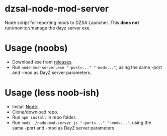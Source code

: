 # dzsal-node-mod-server
Node script for reporting mods to DZSA Launcher. This **does not** run/monitor/manage the dayz server exe.

# Usage (noobs)
- Download exe from [releases](https://github.com/maca134/dzsal-node-mod-server/releases).
- Run `node-mod-server.exe "-port=..." "-mod=..."`, using the same -port and -mod as DayZ server parameters.

# Usage (less noob-ish)
- Install [Node](https://nodejs.org/en/download/current/).
- Clone/download repo.
- Run `npm install` in repo folder.
- Run `node ./node-mod-server.js "-port=..." "-mod=..."`, using the same -port and -mod as DayZ server parameters

